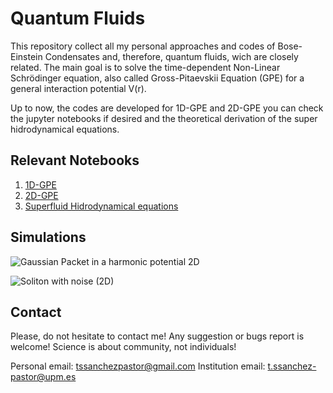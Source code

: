 # Quantum Fluids

This repository collect all my personal approaches and codes of Bose-Einstein Condensates and, therefore, quantum fluids, wich are closely related. The main goal is to solve the time-dependent Non-Linear Schrödinger equation, also called Gross-Pitaevskii Equation (GPE) for a general interaction potential V(r).

Up to now, the codes are developed for 1D-GPE and 2D-GPE you can check the jupyter notebooks if desired and the theoretical derivation of the super hidrodynamical equations.

## Relevant Notebooks

1. [1D-GPE](https://github.com/TsspGit/Quantum_Fluids/blob/master/SSFourier_Method/Gaussian_Packet_HOtrap.ipynb)
2. [2D-GPE](https://github.com/TsspGit/Quantum_Fluids/blob/master/SSFourier_Method/Soliton2D.ipynb)
3. [Superfluid Hidrodynamical equations](https://github.com/TsspGit/Quantum_Fluids/blob/master/Madelung_Representation.pdf)

## Simulations
![Gaussian Packet in a harmonic potential 2D](https://github.com/TsspGit/Quantum_Fluids/blob/master/SSFourier_Method/Figures/Gaussian2D/GPE_HO2D.gif)

![Soliton with noise (2D)](https://github.com/TsspGit/Quantum_Fluids/blob/master/SSFourier_Method/Figures/Soliton2D/GPE_soliton2D_v2.gif)

## Contact

Please, do not hesitate to contact me! Any suggestion or bugs report is welcome! Science is about community, not individuals!

Personal email: [tssanchezpastor@gmail.com](tssanchezpastor@gmail.com)
Institution email: [t.ssanchez-pastor@upm.es](t.ssanchez-pastor@upm.es)